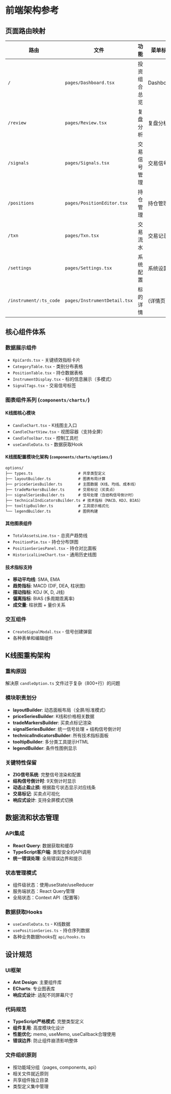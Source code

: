 # 前端架构参考

## 页面路由映射
| 路由 | 文件 | 功能 | 菜单标题 |
|-----|------|------|---------|
| `/` | `pages/Dashboard.tsx` | 投资组合总览 | Dashboard |
| `/review` | `pages/Review.tsx` | 复盘分析 | 复盘分析 |
| `/signals` | `pages/Signals.tsx` | 交易信号管理 | 交易信号 |
| `/positions` | `pages/PositionEditor.tsx` | 持仓管理 | 持仓管理 |
| `/txn` | `pages/Txn.tsx` | 交易流水 | 交易记录 |
| `/settings` | `pages/Settings.tsx` | 系统配置 | 系统设置 |
| `/instrument/:ts_code` | `pages/InstrumentDetail.tsx` | 标的详情 | (详情页) |

## 核心组件体系

### 数据展示组件
- `KpiCards.tsx` - 关键绩效指标卡片
- `CategoryTable.tsx` - 类别分布表格
- `PositionTable.tsx` - 持仓数据表格
- `InstrumentDisplay.tsx` - 标的信息展示（多模式）
- `SignalTags.tsx` - 交易信号标签

### 图表组件系列 (`components/charts/`)

#### K线图核心模块
- `CandleChart.tsx` - K线图主入口
- `CandleChartView.tsx` - 视图容器（支持全屏）
- `CandleToolbar.tsx` - 控制工具栏
- `useCandleData.ts` - 数据获取Hook

#### K线图配置模块化架构 (`components/charts/options/`)
```
options/
├── types.ts                    # 共享类型定义
├── layoutBuilder.ts            # 图表布局计算  
├── priceSeriesBuilder.ts       # 主图数据（K线、均线、成本线）
├── tradeMarkersBuilder.ts      # 交易标记（买卖点）
├── signalSeriesBuilder.ts      # 信号处理（含结构信号倒计时）
├── technicalIndicatorsBuilder.ts # 技术指标（MACD、KDJ、BIAS）
├── tooltipBuilder.ts           # 工具提示格式化
└── legendBuilder.ts            # 图例构建
```

#### 其他图表组件
- `TotalAssetsLine.tsx` - 总资产趋势线
- `PositionPie.tsx` - 持仓分布饼图
- `PositionSeriesPanel.tsx` - 持仓对比面板
- `HistoricalLineChart.tsx` - 通用历史线图

#### 技术指标支持
- **移动平均线**: SMA, EMA
- **趋势指标**: MACD (DIF, DEA, 柱状图)
- **摆动指标**: KDJ (K, D, J线)
- **偏离指标**: BIAS (多周期乖离率)
- **成交量**: 柱状图 + 量价关系

### 交互组件
- `CreateSignalModal.tsx` - 信号创建弹窗
- 各种表单和编辑组件

## K线图重构架构

### 重构原因
解决原 `candleOption.ts` 文件过于复杂（800+行）的问题

### 模块职责划分
- **layoutBuilder**: 动态面板布局（全屏/标准模式）
- **priceSeriesBuilder**: K线和价格相关数据
- **tradeMarkersBuilder**: 买卖点标记渲染
- **signalSeriesBuilder**: 统一信号处理 + 结构信号倒计时
- **technicalIndicatorsBuilder**: 所有技术指标面板
- **tooltipBuilder**: 多分类工具提示HTML
- **legendBuilder**: 条件性图例显示

### 关键特性保留
- **ZIG信号系统**: 完整信号渲染和配置
- **结构信号倒计时**: 9天倒计时显示
- **动态止盈止损**: 根据盈亏状态显示对应线条
- **交易标记**: 买卖点可视化
- **响应式设计**: 支持全屏模式切换

## 数据流和状态管理

### API集成
- **React Query**: 数据获取和缓存
- **TypeScript客户端**: 类型安全的API调用
- **统一错误处理**: 全局错误边界和提示

### 状态管理模式
- 组件级状态：使用useState/useReducer
- 服务端状态：React Query管理
- 全局状态：Context API（配置等）

### 数据获取Hooks
- `useCandleData.ts` - K线数据
- `usePositionSeries.ts` - 持仓序列数据
- 各种业务数据hooks在 `api/hooks.ts`

## 设计规范

### UI框架
- **Ant Design**: 主要组件库
- **ECharts**: 专业图表库
- **响应式设计**: 适配不同屏幕尺寸

### 代码规范  
- **TypeScript严格模式**: 完整类型定义
- **组件复用**: 高度模块化设计
- **性能优化**: memo, useMemo, useCallback合理使用
- **错误边界**: 防止组件崩溃影响整体

### 文件组织原则
- 按功能域分组（pages, components, api）
- 相关文件就近原则
- 共享组件独立目录
- 类型定义集中管理